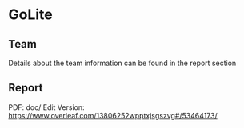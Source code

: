 # GoLite

## Team
Details about the team information can be found in the report section

## Report
PDF: doc/
Edit Version: https://www.overleaf.com/13806252wpptxjsgszvg#/53464173/
